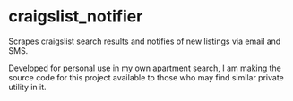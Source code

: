 # craigslist_notifier
Scrapes craigslist search results and notifies of new listings via email and SMS.

Developed for personal use in my own apartment search,
I am making the source code for this project available
to those who may find similar private utility in it.
